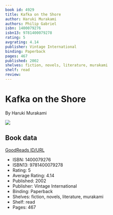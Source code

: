 ```yaml
---
book id: 4929
title: Kafka on the Shore
author: Haruki Murakami
authors: Philip Gabriel
isbn: 1400079276
isbn13: 9781400079278
rating: 5
avgrating: 4.14
publisher: Vintage International
binding: Paperback
pages: 467
published: 2002
shelves: fiction, novels, literature, murakami
shelf: read
review: 
---
```


# Kafka on the Shore

By Haruki Murakami

![](https://i.gr-assets.com/images/S/compressed.photo.goodreads.com/books/1429638085l/4929.jpg)

## Book data

[GoodReads ID/URL](https://www.goodreads.com/book/show/4929)

- ISBN: 1400079276
- ISBN13: 9781400079278
- Rating: 5
- Average Rating: 4.14
- Published: 2002
- Publisher: Vintage International
- Binding: Paperback
- Shelves: fiction, novels, literature, murakami
- Shelf: read
- Pages: 467

